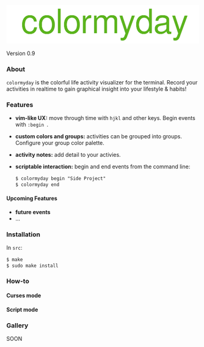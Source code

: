 ![title](colormyday.png)

Version 0.9

### About

`colormyday` is the colorful life activity visualizer for the terminal. Record your activities in realtime to gain graphical insight into your lifestyle & habits!


### Features

* **vim-like UX:** move through time with `hjkl` and other keys. Begin events with `:begin `.
* **custom colors and groups:** activities can be grouped into groups. Configure your group color palette.
* **activity notes:** add detail to your activies.
* **scriptable interaction:** begin and end events from the command line:

	```
	$ colormyday begin "Side Project"
	$ colormyday end
	```

#### Upcoming Features
* **future events**
* ...


### Installation

In `src`:

	$ make
	$ sudo make install


### How-to

#### Curses mode


#### Script mode


### Gallery

SOON

